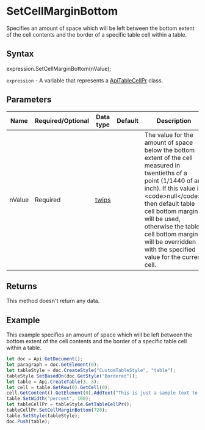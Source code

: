 # SetCellMarginBottom

Specifies an amount of space which will be left between the bottom extent of the cell contents and the border
of a specific table cell within a table.

## Syntax

expression.SetCellMarginBottom(nValue);

`expression` - A variable that represents a [ApiTableCellPr](../ApiTableCellPr.md) class.

## Parameters

| **Name** | **Required/Optional** | **Data type** | **Default** | **Description** |
| ------------- | ------------- | ------------- | ------------- | ------------- |
| nValue | Required | [twips](../../Enumeration/twips.md) |  | The value for the amount of space below the bottom extent of the cell measured in twentieths of a point (1/1440 of an inch). If this value is &lt;code&gt;null&lt;/code&gt;, then default table cell bottom margin will be used, otherwise the table cell bottom margin will be overridden with the specified value for the current cell. |

## Returns

This method doesn't return any data.

## Example

This example specifies an amount of space which will be left between the bottom extent of the cell contents and the border of a specific table cell within a table.

```javascript
let doc = Api.GetDocument();
let paragraph = doc.GetElement(0);
let tableStyle = doc.CreateStyle("CustomTableStyle", "table");
tableStyle.SetBasedOn(doc.GetStyle("Bordered"));
let table = Api.CreateTable(3, 3);
let cell = table.GetRow(0).GetCell(0);
cell.GetContent().GetElement(0).AddText("This is just a sample text to show that the bottom margin for all the table cells is 36 points.");
table.SetWidth("percent", 100);
let tableCellPr = tableStyle.GetTableCellPr();
tableCellPr.SetCellMarginBottom(720);
table.SetStyle(tableStyle);
doc.Push(table);
```
